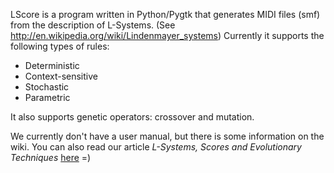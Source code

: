 LScore is a program written in Python/Pygtk that generates MIDI files (smf) from the description of L-Systems. (See http://en.wikipedia.org/wiki/Lindenmayer_systems) Currently it supports the following types of rules:
  * Deterministic
  * Context-sensitive
  * Stochastic
  * Parametric

It also supports genetic operators: crossover and mutation.

We currently don't have a user manual, but there is some information on the wiki. You can also read our article _L-Systems, Scores and Evolutionary Techniques_ [here](http://smc2009.smcnetwork.org/programme/pdfs/229.pdf) =)